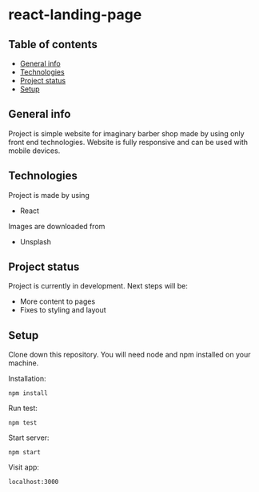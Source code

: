 # react-landing-page

## Table of contents

- [General info](#general-info)
- [Technologies](#technologies)
- [Project status](#project-status)
- [Setup](#setup)

## General info

Project is simple website for imaginary barber shop made by using only front end technologies. Website is fully responsive and can be used with mobile devices.

## Technologies

Project is made by using

- React

Images are downloaded from

- Unsplash

## Project status

Project is currently in development. Next steps will be:

- More content to pages
- Fixes to styling and layout

## Setup

Clone down this repository. You will need node and npm installed on your machine.

Installation:

`npm install`

Run test:

`npm test`

Start server:

`npm start`

Visit app:

`localhost:3000`
